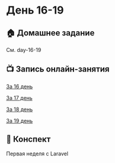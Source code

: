 # День 16-19

## :house: Домашнее задание

См. day-16-19

## :tv: Запись онлайн-занятия
[За 16 день](https://zoom.us/rec/share/2PZKCODyx1tLepWS8x-OWpMaItn3X6a8gSUc-6FYyx0-volj8eav64g84qQCiX1n?startTime=1586784169000)

[За 17 день](https://zoom.us/rec/share/_-VZFryh10VLAYGSyALOUbYTRKTZT6a8h3NM_qFen07HxROzh1byQPlT4htZLSXa?startTime=1586871423000)

[За 18 день](https://zoom.us/rec/share/--FKArTi315JepHz4lzlXap6J5vVaaa8hidMrPILYM1O52G43YPNJrQB8ev5fQ?startTime=1587043023000)

[За 19 день](https://zoom.us/rec/share/9Olecr75xElORbf840TiWqF7H5n5T6a8hCQeqPILxE9cPEtpkN3zQ3G32e26hEd6?startTime=1587129105000)

## :scroll: Конспект

Первая неделя с Laravel